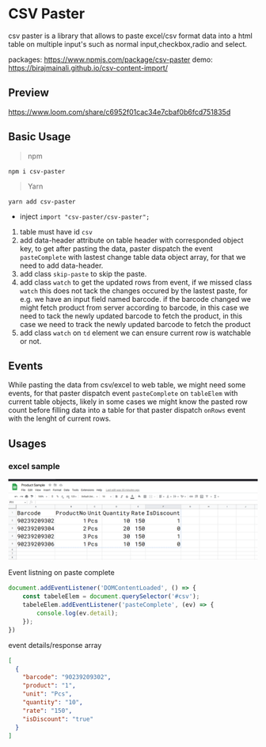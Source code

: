 # CSV Paster

csv paster is a library that allows to paste excel/csv format data into a html table on multiple input's such as normal
input,checkbox,radio and select.

packages: https://www.npmjs.com/package/csv-paster
demo: https://birajmainali.github.io/csv-content-import/

## Preview
https://www.loom.com/share/c6952f01cac34e7cbaf0b6fcd751835d

## Basic Usage
> npm
   ```npm
   npm i csv-paster
   ```
> Yarn
   ```yarn
   yarn add csv-paster
   ```

- inject `import "csv-paster/csv-paster";`

1. table must have id `csv`
2. add data-header attribute on table header with corresponded object key, to get after pasting the data, paster dispatch the
   event `pasteComplete` with lastest change table data object array, for that we need to add data-header.
3. add class `skip-paste` to skip the paste.
4. add class `watch` to get the updated rows from event, if we missed class `watch` this does not tack the changes occured by the lastest paste, for
   e.g. we have an input field named barcode. if the barcode changed we might fetch product from server according to barcode, in this case we need to tack the newly updated barcode to fetch the product, in this case we need to track the newly updated barcode to fetch the product
5. add class `watch` on `td` element we can ensure current row is watchable or not.

## Events

While pasting the data from csv/excel to web table, we might need some events, for that paster dispatch event `pasteComplete` on `tableElem` with current table objects, likely in some cases we might know the pasted row count before filling data into a table for that paster dispatch `onRows` event with the lenght of current rows.


## Usages

### excel sample

![img.png](img.png)

Event listning on paste complete

```js
document.addEventListener('DOMContentLoaded', () => {
    const tabeleElem = document.querySelector('#csv');
    tabeleElem.addEventListener('pasteComplete', (ev) => {
        console.log(ev.detail);
    });
})
```

event details/response array

```json
[
  {
    "barcode": "90239209302",
    "product": "1",
    "unit": "Pcs",
    "quantity": "10",
    "rate": "150",
    "isDiscount": "true"
  }
]
```

